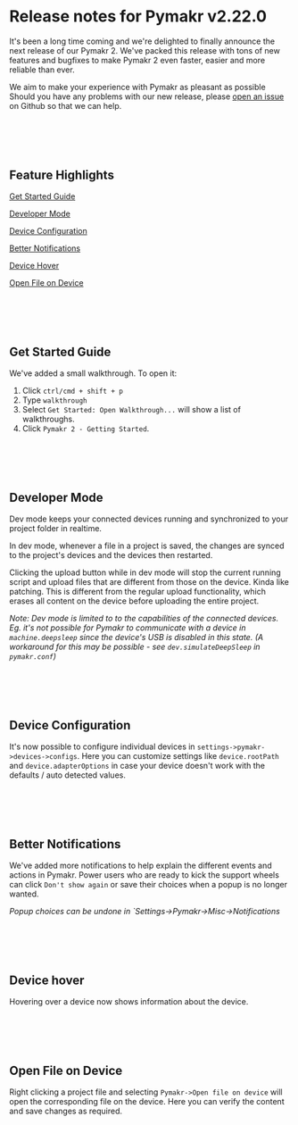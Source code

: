# Release notes for Pymakr v2.22.0

It's been a long time coming and we're delighted to finally announce the next release of our Pymakr 2. We've packed this release with tons of new features and bugfixes to make Pymakr 2 even faster, easier and more reliable than ever.

We aim to make your experience with Pymakr as pleasant as possible Should you have any problems with our new release, please [open an issue](https://github.com/pycom/pymakr-vsc/issues/new/choose) on Github so that we can help.

# <br>

## Feature Highlights

[Get Started Guide](#get-started-guide)

[Developer Mode](#developer-mode)

[Device Configuration](#device-configuration)

[Better Notifications](#better-notifications)

[Device Hover](#device-hover)

[Open File on Device](#open-file-on-device)

# <br>

## Get Started Guide

We've added a small walkthrough. To open it:

1. Click `ctrl/cmd + shift + p`
2. Type `walkthrough`
3. Select `Get Started: Open Walkthrough...` will show a list of walkthroughs.
4. Click `Pymakr 2 - Getting Started`.

# <br>

## Developer Mode

Dev mode keeps your connected devices running and synchronized to your project folder in realtime.

In dev mode, whenever a file in a project is saved, the changes are synced to the project's devices and the devices then restarted.

Clicking the upload button while in dev mode will stop the current running script and upload files that are different from those on the device. Kinda like patching. This is different from the regular upload functionality, which erases all content on the device before uploading the entire project.

_Note: Dev mode is limited to to the capabilities of the connected devices. Eg. it's not possible for Pymakr to communicate with a device in `machine.deepsleep` since the device's USB is disabled in this state. (A workaround for this may be possible - see `dev.simulateDeepSleep` in `pymakr.conf`)_

# <br>

## Device Configuration

It's now possible to configure individual devices in `settings->pymakr->devices->configs`. Here you can customize settings like `device.rootPath` and `device.adapterOptions` in case your device doesn't work with the defaults / auto detected values.

# <br>

## Better Notifications

We've added more notifications to help explain the different events and actions in Pymakr.
Power users who are ready to kick the support wheels can click `Don't show again` or save their choices when a popup is no longer wanted.

_Popup choices can be undone in `Settings->Pymakr->Misc->Notifications_

# <br>

## Device hover

Hovering over a device now shows information about the device.

# <br>

## Open File on Device

Right clicking a project file and selecting `Pymakr->Open file on device` will open the corresponding file on the device. Here you can verify the content and save changes as required.
